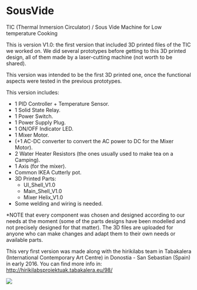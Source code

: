 # SousVide
TIC (Thermal Inmersion Circulator) / Sous Vide Machine for Low temperature Cooking

This is version V1.0: the first version that included 3D printed files of the TIC we worked on.
We did several prototypes before getting to this 3D printed design, all of them made by a laser-cutting machine (not worth to be shared). 

This version was intended to be the first 3D printed one, once the functional aspects were tested in the previous prototypes. 

This version includes:

- 1 PID Controller + Temperature Sensor.
- 1 Solid State Relay.
- 1 Power Switch.
- 1 Power Supply Plug. 
- 1 ON/OFF Indicator LED.
- 1 Mixer Motor.
- (+1 AC-DC converter to convert the AC power to DC for the Mixer Motor).
- 2 Water Heater Resistors (the ones usually used to make tea on a Camping). 
- 1 Axis (for the mixer).
- Common IKEA Cutterly pot. 
- 3D Printed Parts:
  - UI_Shell_V1.0
  - Main_Shell_V1.0
  - Mixer Helix_V1.0
- Some welding and wiring is needed.
  
*NOTE that every component was chosen and designed according to our needs at the moment (some of the parts designs have been modelled and not precisely designed for that matter). The 3D files are uploaded for anyone who can make changes and adapt them to their own needs or available parts. 

This very first version was made along with the hirikilabs team in Tabakalera (International Contemporary Art Centre) in Donostia - San Sebastian (Spain) in early 2016. You can find more info in: http://hirikilabsproiektuak.tabakalera.eu/98/ 

![](DSCF3883.JPG) 
